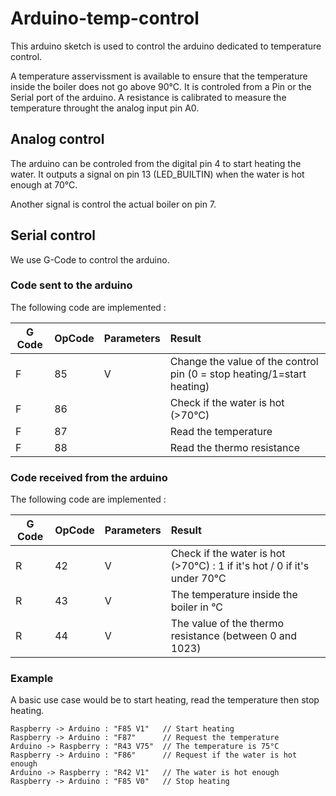 # Arduino-temp-control

This arduino sketch is used to control the arduino dedicated to temperature control.

A temperature asservissment is available to ensure that the temperature inside the boiler does not go above 90°C.
It is controled from a Pin or the Serial port of the arduino. A resistance is calibrated to measure the temperature throught the analog input pin A0. 

## Analog control

The arduino can be controled from the digital pin 4 to start heating the water. It outputs a signal on pin 13 (LED_BUILTIN) when the water is hot enough at 70°C. 

Another signal is control the actual boiler on pin 7.

## Serial control

We use G-Code to control the arduino. 

### Code sent to the arduino

The following code are implemented :

| G Code | OpCode | Parameters | Result  |
| ------ |:-------| :- | :-----|
| F      | 85     | V | Change the value of the control pin (0 = stop heating/1=start heating)  |
| F      | 86     | | Check if the water is hot (>70°C)|
| F      | 87     | | Read the temperature|
| F      | 88     | | Read the thermo resistance |

### Code received from the arduino

The following code are implemented :

| G Code | OpCode | Parameters | Result  |
| ------ |:-------| :- | :-----|
| R      | 42     | V | Check if the water is hot (>70°C) : 1 if it's hot / 0 if it's under 70°C |
| R      | 43     | V | The temperature inside the boiler in °C |
| R      | 44     | V | The value of the thermo resistance (between 0 and 1023) |

### Example

A basic use case would be to start heating, read the temperature then stop heating.
```
Raspberry -> Arduino : "F85 V1"   // Start heating
Raspberry -> Arduino : "F87"      // Request the temperature
Arduino -> Raspberry : "R43 V75"  // The temperature is 75°C
Raspberry -> Arduino : "F86"      // Request if the water is hot enough
Arduino -> Raspberry : "R42 V1"   // The water is hot enough
Raspberry -> Arduino : "F85 V0"   // Stop heating
```

